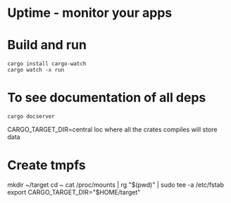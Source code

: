 
# Uptime - monitor your apps

# Build and run
```
cargo install cargo-watch
cargo watch -x run
```

# To see documentation of all deps
```
cargo docserver
```

CARGO_TARGET_DIR=central loc where all the crates compiles will store data

# Create tmpfs
mkdir ~/target
cd ~
cat /proc/mounts | rg "$(pwd)" | sudo tee -a /etc/fstab
export CARGO_TARGET_DIR="$HOME/target"